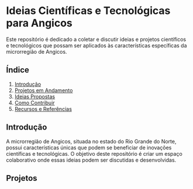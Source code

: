 # Ideias Científicas e Tecnológicas para Angicos

Este repositório é dedicado a coletar e discutir ideias e projetos científicos e tecnológicos que possam ser aplicados às características específicas da microrregião de Angicos.

## Índice

1. [Introdução](#introdução)
2. [Projetos em Andamento](#projetos-em-andamento)
3. [Ideias Propostas](#ideias-propostas)
4. [Como Contribuir](#como-contribuir)
5. [Recursos e Referências](#recursos-e-referências)

## Introdução

A microrregião de Angicos, situada no estado do Rio Grande do Norte, possui características únicas que podem se beneficiar de inovações científicas e tecnológicas. O objetivo deste repositório é criar um espaço colaborativo onde essas ideias podem ser discutidas e desenvolvidas.

## Projetos
